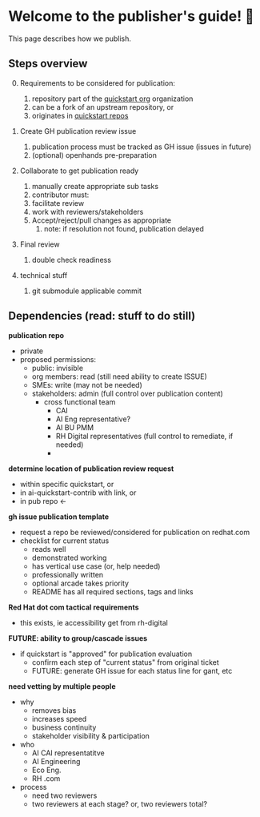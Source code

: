 # Welcome to the publisher's guide! :book: 

This page describes how we publish. 



## Steps overview

0. Requirements to be considered for publication:
   1. repository part of the [quickstart org](https://github.com/rh-ai-quickstart) organization 
   2. can be a fork of an upstream repository, or
   3. originates in [quickstart repos](https://github.com/orgs/rh-ai-quickstart/repositories)

1. Create GH publication review issue
   1. publication process must be tracked as GH issue (issues in future)
   2. (optional) openhands pre-preparation

2. Collaborate to get publication ready
   1. manually create appropriate sub tasks
   2. contributor must: 
   3. facilitate review
   4. work with reviewers/stakeholders 
   5. Accept/reject/pull changes as appropriate
	  1. note: if resolution not found, publication delayed

3. Final review
   1. double check readiness

4. technical stuff
   1. git submodule applicable commit 


## Dependencies (read: stuff to do still)

**publication repo** 
- private 
- proposed permissions:
  - public: invisible
  - org members: read (still need ability to create ISSUE)
  - SMEs: write (may not be needed)
  - stakeholders: admin (full control over publication content)
	- cross functional team
      - CAI 
	  - AI Eng representative? 
	  - AI BU PMM 
	  - RH Digital representatives (full control to remediate, if needed)
	  - 

**determine location of publication review request**
- within specific quickstart, or 
- in ai-quickstart-contrib with link, or 
- in pub repo <-

**gh issue publication template**
- request a repo be reviewed/considered for publication on redhat.com
- checklist for current status 
  - reads well 
  - demonstrated working 
  - has vertical use case (or, help needed) 
  - professionally written
  - optional arcade takes priority
  - README has all required sections, tags and links

**Red Hat dot com tactical requirements**
- this exists, ie accessibility get from rh-digital

**FUTURE: ability to group/cascade issues** 
- if quickstart is "approved" for publication evaluation 
  - confirm each step of "current status" from original ticket
  - FUTURE: generate GH issue for each status line for gant, etc
  
**need vetting by multiple people**
- why 
  - removes bias
  - increases speed 
  - business continuity 
  - stakeholder visibility & participation
- who
  - AI CAI representatitve 
  - AI Engineering 
  - Eco Eng. 
  - RH .com 
- process
  - need two reviewers 
  - two reviewers at each stage? or, two reviewers total?
